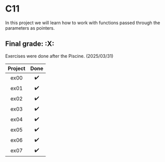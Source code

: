 # C11

In this project we will learn how to work with functions passed through the parameters as pointers.


## Final grade: :X:
Exercises were done after the Piscine. (2025/03/31)

| Project | Done | 
|:----:|:------------------:| 
| ex00 | :heavy_check_mark: | 
| ex01 | :heavy_check_mark: | 
| ex02 | :heavy_check_mark: | 
| ex03 | :heavy_check_mark: | 
| ex04 | :heavy_check_mark: | 
| ex05 | :heavy_check_mark: | 
| ex06 | :heavy_check_mark: | 
| ex07 | :heavy_check_mark: | 
